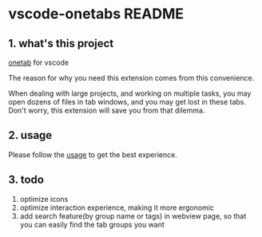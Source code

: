 # vscode-onetabs README

## 1. what's this project

[onetab](https://chrome.google.com/webstore/detail/onetab/chphlpgkkbolifaimnlloiipkdnihall) for vscode

The reason for why you need this extension comes from this convenience.

When dealing with large projects, and working on multiple tasks, you may open dozens of files
in tab windows, and you may get lost in these tabs. Don't worry, this extension will save you from that dilemma.

## 2. usage

Please follow the [usage](./docs/usage.md) to get the best experience.

## 3. todo

1. optimize icons
2. optimize interaction experience, making it more ergonomic
3. add search feature(by group name or tags) in webview page, so that you can easily find the tab groups you want

